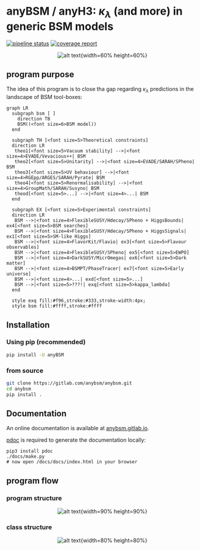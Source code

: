 # anyBSM / anyH3: $`\kappa_\lambda`$ (and more) in generic BSM models

[![pipeline status](https://gitlab.com/anybsm/anybsm/badges/main/pipeline.svg)](https://gitlab.com/anybsm/anybsm/commits/main) 
[![coverage report](https://gitlab.com/anybsm/anybsm/badges/main/coverage.svg)](https://gitlab.com/anybsm/anybsm/commits/main)


<div align="center">

![alt text](anyBSM/logos/anyH3logo_v1.png "anyH3 logo"){width=60% height=60%}

</div>

## program purpose
The idea of this program is to close tha gap regarding $`\kappa_\lambda`$ predictions in the landscape of BSM tool-boxes:
```mermaid
graph LR
  subgraph bsm [ ]
    direction TB
    BSM((<font size=6>BSM model))
  end

  subgraph TH [<font size=5>Theoretical constraints]
  direction LR
   theo1[<font size=5>Vacuum stability] -->|<font size=4>EVADE/Vevacious++| BSM
   theo2[<font size=5>Unitarity] -->|<font size=4>EVADE/SARAH/SPheno| BSM
   theo3[<font size=5>UV behaviour] -->|<font size=4>RGEpp/ARGES/SARAH/Pyrate| BSM
   theo4[<font size=5>Renormalisability] -->|<font size=4>GroupMath/SARAH/Susyno| BSM
   theod[<font size=5>...] -->|<font size=4>...| BSM
  end

  subgraph EX [<font size=5>Experimental constraints]
  direction LR
   BSM -->|<font size=4>FlexibleSUSY/Hdecay/SPheno + HiggsBounds| ex4[<font size=5>BSM searches]
   BSM -->|<font size=4>FlexibleSUSY/Hdecay/SPheno + HiggsSignals| ex1[<font size=5>SM-like Higgs]
   BSM -->|<font size=4>FlavorKit/Flavio| ex3[<font size=5>Flavour observables]
   BSM -->|<font size=4>FlexibleSUSY/SPheno| ex5[<font size=5>EWPO]
   BSM -->|<font size=4>DarkSUSY/MicrOmegas| ex6[<font size=5>Dark matter]
   BSM -->|<font size=4>BSMPT/PhaseTracer| ex7[<font size=5>Early universe]
   BSM -->|<font size=4>...| exd[<font size=5>...]
   BSM -->|<font size=5>???!| exq[<font size=5>kappa_lambda]
  end

  style exq fill:#f96,stroke:#333,stroke-width:4px;
  style bsm fill:#ffff,stroke:#ffff
```
## Installation
### Using pip (recommended)
```bash
pip install -U anyBSM
```

### from source
```bash
git clone https://gitlab.com/anybsm/anybsm.git
cd anybsm
pip install .
```

## Documentation

An online documentation is available at [anybsm.gitlab.io](https://anybsm.gitlab.io).

[pdoc](https://pdoc.dev) is required to generate the documentation locally:
```
pip3 install pdoc
./docs/make.py
# now open /docs/docs/index.html in your browser
```

## program flow

### program structure

<div align="center">

![alt text](anyBSM/logos/program_structure.png "program structure"){width=90% height=90%}

</div>

### class structure 

<div align="center">

![alt text](anyBSM/logos/class_structure.png "class structure"){width=80% height=80%}

</div>
